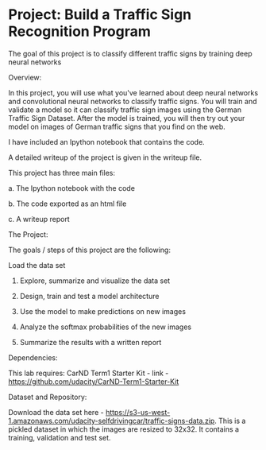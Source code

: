 # Project: Build a Traffic Sign Recognition Program
The goal of this project is to classify different traffic signs by training deep neural networks

Overview:

In this project, you will use what you've learned about deep neural networks and convolutional neural networks to classify traffic signs. You will train and validate a model so it can classify traffic sign images using the German Traffic Sign Dataset. After the model is trained, you will then try out your model on images of German traffic signs that you find on the web.

I have included an Ipython notebook that contains the code. 

A detailed writeup of the project is given in the writeup file. 

This project has three main files:

a. The Ipython notebook with the code

b. The code exported as an html file

c. A writeup report 

The Project:

The goals / steps of this project are the following:

Load the data set

1. Explore, summarize and visualize the data set

2. Design, train and test a model architecture

3. Use the model to make predictions on new images

4. Analyze the softmax probabilities of the new images

5. Summarize the results with a written report

Dependencies:

This lab requires: CarND Term1 Starter Kit - link - https://github.com/udacity/CarND-Term1-Starter-Kit

Dataset and Repository:

Download the data set here - https://s3-us-west-1.amazonaws.com/udacity-selfdrivingcar/traffic-signs-data.zip. 
This is a pickled dataset in which the images are resized to 32x32. It contains a training, validation and test set.


